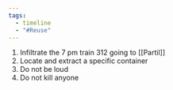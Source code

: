 ```yaml
---
tags:
  - timeline
  - "#Reuse"
---
```

1. Infiltrate the 7 pm train 312 going to [[Partil]]
2. Locate and extract a specific container
3. Do not be loud
4. Do not kill anyone